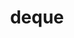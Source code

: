 ---
blog: https://deque.com/blog
codehost: https://github.com/dequelabs
facebook: https://facebook.com/dequesystems
logohandle: deque
sort: deque
title: deque
twitter: https://x.com/dequesystems
website: https://www.deque.com/
---